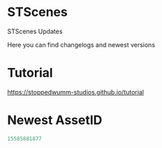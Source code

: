 # STScenes
STScenes Updates

Here you can find changelogs and newest versions

# Tutorial
<https://stoppedwumm-studios.github.io/tutorial>

# Newest AssetID

```lua
15585881877
```

